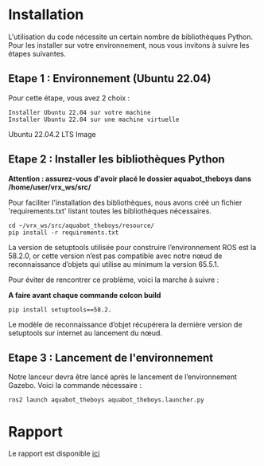 # Installation

L'utilisation du code nécessite un certain nombre de bibliothèques Python. Pour les
installer sur votre environnement, nous vous invitons à suivre les étapes suivantes.

## Etape 1 : Environnement (Ubuntu 22.04)

Pour cette étape, vous avez 2 choix :

```
Installer Ubuntu 22.04 sur votre machine
Installer Ubuntu 22.04 sur une machine virtuelle
```
Ubuntu 22.04.2 LTS Image

## Etape 2 : Installer les bibliothèques Python

**Attention : assurez-vous d'avoir placé le dossier aquabot_theboys dans
/home/user/vrx_ws/src/**

Pour faciliter l'installation des bibliothèques, nous avons créé un fichier
'requirements.txt' listant toutes les bibliothèques nécessaires.

```
cd ~/vrx_ws/src/aquabot_theboys/resource/
pip install -r requirements.txt
```
La version de setuptools utilisée pour construire l’environnement ROS est la 58.2.0,
or cette version n’est pas compatible avec notre nœud de reconnaissance d’objets qui
utilise au minimum la version 65.5.1.

Pour éviter de rencontrer ce problème, voici la marche à suivre :

**A faire avant chaque commande colcon build**

```
pip install setuptools==58.2.
```
Le modèle de reconnaissance d’objet récupérera la dernière version de setuptools sur
internet au lancement du nœud.

## Etape 3 : Lancement de l'environnement

Notre lanceur devra être lancé après le lancement de l’environnement Gazebo. Voici la
commande nécessaire :

```
ros2 launch aquabot_theboys aquabot_theboys.launcher.py
```

# Rapport

Le rapport est disponible [ici](https://github.com/Kadnat/aquabot_theboys/tree/main/rapports)
